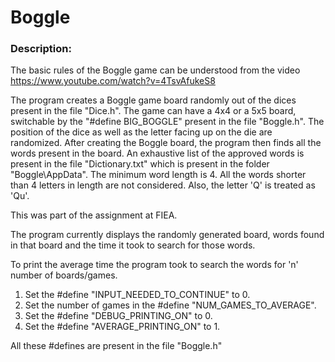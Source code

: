 # Boggle

### Description:  

The basic rules of the Boggle game can be understood from the video https://www.youtube.com/watch?v=4TsvAfukeS8  

The program creates a Boggle game board randomly out of the dices present in the file "Dice.h". The game can have a 4x4 or a 5x5 board, switchable by the "#define BIG_BOGGLE" present in the file "Boggle.h". 
The position of the dice as well as the letter facing up on the die are randomized. After creating the Boggle board, the program then finds all the words present in the board. An exhaustive list of the approved words is present in the file "Dictionary.txt" which is present in the folder "Boggle\AppData". 
The minimum word length is 4. All the words shorter than 4 letters in length are not considered. Also, the letter 'Q' is treated as 'Qu'.  

This was part of the assignment at FIEA.

The program currently displays the randomly generated board, words found in that board and the time it took to search for those words.

To print the average time the program took to search the words for 'n' number of boards/games.  

1. Set the #define "INPUT_NEEDED_TO_CONTINUE" to 0.  
2. Set the number of games in the #define "NUM_GAMES_TO_AVERAGE".  
3. Set the #define "DEBUG_PRINTING_ON" to 0.  
4. Set the #define "AVERAGE_PRINTING_ON" to 1.  

All these #defines are present in the file "Boggle.h"